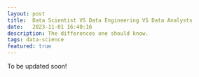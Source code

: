 ```yaml
---
layout: post
title:  Data Scientist VS Data Engineering VS Data Analysts
date:   2023-11-01 16:40:16
description: The differences one should know.
tags: data-science
featured: true
---
```

To be updated soon!
